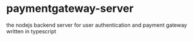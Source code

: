 # paymentgateway-server
the nodejs backend server for user authentication and payment gateway
written in typescript
